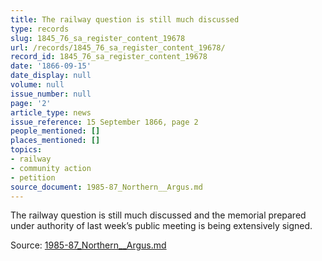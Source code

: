 ```yaml
---
title: The railway question is still much discussed
type: records
slug: 1845_76_sa_register_content_19678
url: /records/1845_76_sa_register_content_19678/
record_id: 1845_76_sa_register_content_19678
date: '1866-09-15'
date_display: null
volume: null
issue_number: null
page: '2'
article_type: news
issue_reference: 15 September 1866, page 2
people_mentioned: []
places_mentioned: []
topics:
- railway
- community action
- petition
source_document: 1985-87_Northern__Argus.md
---
```


The railway question is still much discussed and the memorial prepared under authority of last week’s public meeting is being extensively signed.

Source: [1985-87_Northern__Argus.md](/downloads/markdown/1985-87_Northern__Argus.md)

